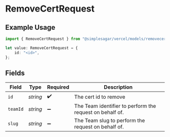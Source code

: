 # RemoveCertRequest

## Example Usage

```typescript
import { RemoveCertRequest } from "@simplesagar/vercel/models/removecertop.js";

let value: RemoveCertRequest = {
    id: "<id>",
};
```

## Fields

| Field                                                    | Type                                                     | Required                                                 | Description                                              |
| -------------------------------------------------------- | -------------------------------------------------------- | -------------------------------------------------------- | -------------------------------------------------------- |
| `id`                                                     | *string*                                                 | :heavy_check_mark:                                       | The cert id to remove                                    |
| `teamId`                                                 | *string*                                                 | :heavy_minus_sign:                                       | The Team identifier to perform the request on behalf of. |
| `slug`                                                   | *string*                                                 | :heavy_minus_sign:                                       | The Team slug to perform the request on behalf of.       |